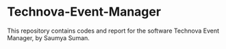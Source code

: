 # Technova-Event-Manager
This repository contains codes and report for the software Technova Event Manager, by Saumya Suman.

